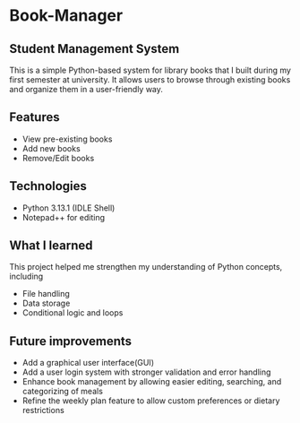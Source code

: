 # Book-Manager
## Student Management System

This is a simple Python-based system for library books that I built during my first semester at university. It allows users to browse through existing books and organize them in a user-friendly way.


## Features
- View pre-existing books
- Add new books
- Remove/Edit books

## Technologies
- Python 3.13.1 (IDLE Shell)
- Notepad++ for editing  

## What I learned
This project helped me strengthen my understanding of Python concepts, including 
- File handling 
- Data storage
- Conditional logic and loops


## Future improvements
- Add a graphical user interface(GUI)
- Add a user login system with stronger validation and error handling
- Enhance book management by allowing easier editing, searching, and categorizing of meals
- Refine the weekly plan feature to allow custom preferences or dietary restrictions
